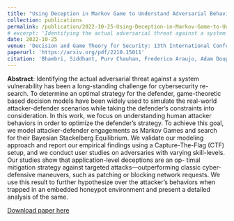 ```yaml
---
title: "Using Deception in Markov Game to Understand Adversarial Behaviors through a Capture-The-Flag Environment"
collection: publications
permalink: /publication/2022-10-25-Using-Deception-in-Markov-Game-to-Understand-Adversarial-Behaviors-through-a-Capture-The-Flag-Environment
# excerpt: 'Identifying the actual adversarial threat against a system vulnerability has been a long-standing challenge for cybersecurity re- search. To determine an optimal strategy for the defender, game-theoretic based decision models have been widely used to simulate the real-world attacker-defender scenarios while taking the defender’s constraints into consideration. In this work, we focus on understanding human attacker behaviors in order to optimize the defender’s strategy. To achieve this goal, we model attacker-defender engagements as Markov Games and search for their Bayesian Stackelberg Equilibrium. We validate our modeling approach and report our empirical findings using a Capture-The-Flag (CTF) setup, and we conduct user studies on adversaries with varying skill-levels. Our studies show that application-level deceptions are an op- timal mitigation strategy against targeted attacks—outperforming classic cyber-defensive maneuvers, such as patching or blocking network requests. We use this result to further hypothesize over the attacker’s behaviors when trapped in an embedded honeypot environment and present a detailed analysis of the same.'
date: 2022-10-25
venue: 'Decision and Game Theory for Security: 13th International Conference, GameSec 2022'
paperurl: 'https://arxiv.org/pdf/2210.15011'
citation: 'Bhambri, Siddhant, Purv Chauhan, Frederico Araujo, Adam Doupé, and Subbarao Kambhampati. "Using Deception in Markov Game to Understand Adversarial Behaviors Through a Capture-The-Flag Environment." In International Conference on Decision and Game Theory for Security, pp. 87-106. Cham: Springer International Publishing, 2022.'
---
```

**Abstract**: Identifying the actual adversarial threat against a system vulnerability has been a long-standing challenge for cybersecurity re- search. To determine an optimal strategy for the defender, game-theoretic based decision models have been widely used to simulate the real-world attacker-defender scenarios while taking the defender’s constraints into consideration. In this work, we focus on understanding human attacker behaviors in order to optimize the defender’s strategy. To achieve this goal, we model attacker-defender engagements as Markov Games and search for their Bayesian Stackelberg Equilibrium. We validate our modeling approach and report our empirical findings using a Capture-The-Flag (CTF) setup, and we conduct user studies on adversaries with varying skill-levels. Our studies show that application-level deceptions are an op- timal mitigation strategy against targeted attacks—outperforming classic cyber-defensive maneuvers, such as patching or blocking network requests. We use this result to further hypothesize over the attacker’s behaviors when trapped in an embedded honeypot environment and present a detailed analysis of the same.

[Download paper here](https://github.com/sbhambr1/siddhantbhambri.github.io/raw/master/files/Contrastively%20Learning%20Visual%20Attention%20as%20Affordance%20Cues%20from%20Demonstrations%20for%20Robotic%20Grasping.pdf)

<!-- Recommended citation: Y. Zha, S. Bhambri and L. Guan, "Contrastively Learning Visual Attention as Affordance Cues from Demonstrations for Robotic Grasping," 2021 IEEE/RSJ International Conference on Intelligent Robots and Systems (IROS), 2021, pp. 7835-7842, doi: 10.1109/IROS51168.2021.9636760. -->